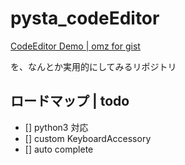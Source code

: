 # pysta_codeEditor


[CodeEditor Demo | omz for gist](https://gist.github.com/omz/6762c1e55e8c3a596637)

を、なんとか実用的にしてみるリポジトリ



## ロードマップ | todo

- [] python3 対応
- [] custom KeyboardAccessory
- [] auto complete

